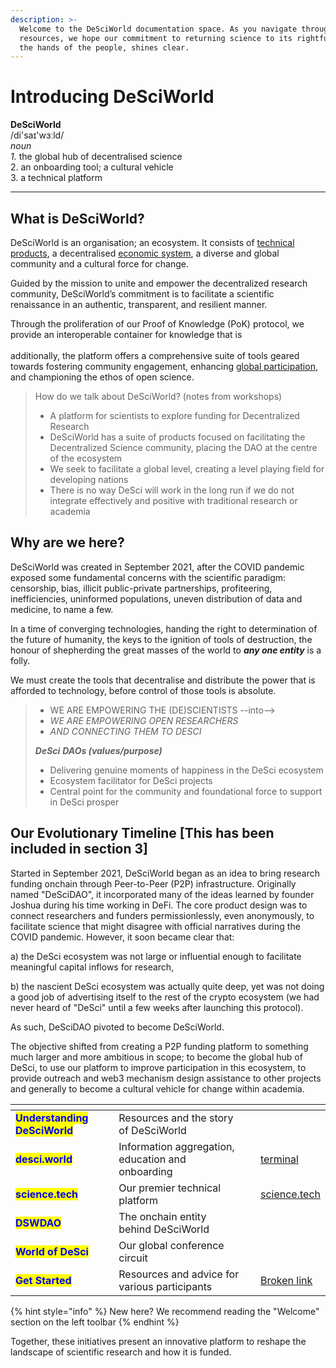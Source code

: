 ```yaml
---
description: >-
  Welcome to the DeSciWorld documentation space. As you navigate through our
  resources, we hope our commitment to returning science to its rightful place,
  the hands of the people, shines clear.
---
```


# Introducing DeSciWorld

**DeSciWorld**\
/di'saɪ'wɜːld/\
_noun_\
&#x20;   _1._ the global hub of decentralised science\
&#x20;   2\. an onboarding tool; a cultural vehicle\
&#x20;   3\. a technical platform

***

## What is DeSciWorld?

DeSciWorld is an organisation; an ecosystem. It consists of [technical products](ecosystem/science.tech/), a decentralised [economic system](broken-reference), a diverse and global community and a cultural force for change.&#x20;

Guided by the mission to unite and empower the decentralized research community, DeSciWorld’s commitment is to facilitate a scientific renaissance in an authentic, transparent, and resilient manner.&#x20;

Through the proliferation of our Proof of Knowledge (PoK) protocol, we provide an interoperable container for knowledge that is \
\
&#x20;additionally, the platform offers a comprehensive suite of tools geared towards fostering community engagement, enhancing [global participation](broken-reference), and championing the ethos of open science.



> How do we talk about DeSciWorld? (notes from workshops)&#x20;
>
> * A platform for scientists to explore funding for Decentralized Research
> * DeSciWorld has a suite of products focused on facilitating the Decentralized Science community, placing the DAO at the centre of the ecosystem
> * We seek to facilitate a global level, creating a level playing field for developing nations
> * There is no way DeSci will work in the long run if we do not integrate effectively and positive with traditional research or academia

## Why are we here?

DeSciWorld was created in September 2021, after the COVID pandemic exposed some fundamental concerns with the scientific paradigm: censorship, bias, illicit public-private partnerships, profiteering, inefficiencies, uninformed populations, uneven distribution of data and medicine, to name a few.

In a time of converging technologies, handing the right to determination of the future of humanity, the keys to the ignition of tools of destruction, the honour of shepherding the great masses of the world to _**any one entity**_ is a folly.&#x20;

We must create the tools that decentralise and distribute the power that is afforded to technology, before control of those tools is absolute.





>
>
> * WE ARE EMPOWERING THE (DE)SCIENTISTS --into—>
> * _WE ARE EMPOWERING OPEN RESEARCHERS_
> * _AND CONNECTING THEM TO DESCI_
>
> _**DeSci**_ _**DAOs (values/purpose)**_
>
> * Delivering genuine moments of happiness in the DeSci ecosystem
> * Ecosystem facilitator for DeSci projects
> * Central point for the community and foundational force to support in DeSci prosper

## Our Evolutionary Timeline \[This has been included in section 3]

Started in September 2021, DeSciWorld began as an idea to bring research funding onchain through Peer-to-Peer (P2P) infrastructure. Originally named "DeSciDAO", it incorporated many of the ideas learned by founder Joshua during his time working in DeFi. The core product design was to connect researchers and funders permissionlessly, even anonymously, to facilitate science that might disagree with official narratives during the COVID pandemic. However, it soon became clear that:

&#x20;   a) the DeSci ecosystem was not large or influential enough to facilitate meaningful capital inflows for research,

&#x20;   b) the nascient DeSci ecosystem was actually quite deep, yet was not doing a good job of advertising itself to the rest of the crypto ecosystem (we had never heard of "DeSci" until a few weeks after launching this protocol).

As such, DeSciDAO pivoted to become DeSciWorld.&#x20;

The objective shifted from creating a P2P funding platform to something much larger and more ambitious in scope; to become the global hub of DeSci, to use our platform to improve participation in this ecosystem, to provide outreach and web3 mechanism design assistance to other projects and generally to become a cultural vehicle for change within academia.



<table data-view="cards"><thead><tr><th></th><th></th><th></th><th data-hidden data-card-target data-type="content-ref"></th></tr></thead><tbody><tr><td><mark style="color:blue;"><strong>Understanding DeSciWorld</strong></mark></td><td>Resources and the story of DeSciWorld</td><td></td><td></td></tr><tr><td><mark style="color:blue;"><strong>desci.world</strong></mark></td><td>Information aggregation, education and onboarding</td><td></td><td><a href="ecosystem/terminal/">terminal</a></td></tr><tr><td><mark style="color:blue;"><strong>science.tech</strong></mark></td><td>Our premier technical platform</td><td></td><td><a href="ecosystem/science.tech/">science.tech</a></td></tr><tr><td><mark style="color:blue;"><strong>DSWDAO</strong></mark></td><td>The onchain entity behind DeSciWorld</td><td></td><td></td></tr><tr><td><mark style="color:blue;"><strong>World of DeSci</strong></mark></td><td>Our global conference circuit</td><td></td><td></td></tr><tr><td><mark style="color:blue;"><strong>Get Started</strong></mark></td><td>Resources and advice for various participants</td><td></td><td><a href="broken-reference">Broken link</a></td></tr></tbody></table>

{% hint style="info" %}
New here? We recommend reading the "Welcome" section on the left toolbar
{% endhint %}

Together, these initiatives present an innovative platform to reshape the landscape of scientific research and how it is funded.&#x20;
